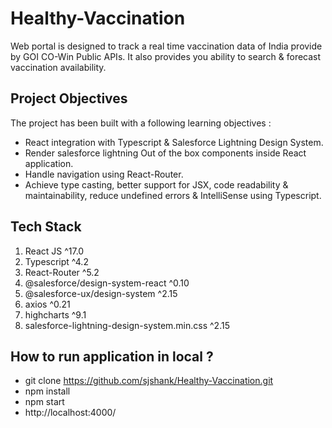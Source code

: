 # Healthy-Vaccination
Web portal is designed to track a real time vaccination data of India provide by GOI CO-Win Public APIs. It also provides you ability to search &amp; forecast vaccination availability.

## Project Objectives
The project has been built with a following learning objectives : 
* React integration with Typescript & Salesforce Lightning Design System. 
* Render salesforce lightning Out of the box components inside React application. 
* Handle navigation using React-Router.
* Achieve type casting, better support for JSX, code readability & maintainability, reduce undefined errors & IntelliSense using Typescript. 

## Tech Stack
1. React JS ^17.0
2. Typescript ^4.2
3. React-Router ^5.2
4. @salesforce/design-system-react ^0.10
5. @salesforce-ux/design-system ^2.15
6. axios ^0.21
7. highcharts ^9.1
8. salesforce-lightning-design-system.min.css ^2.15

## How to run application in local ?
* git clone https://github.com/sjshank/Healthy-Vaccination.git
* npm install
* npm start
* http://localhost:4000/
